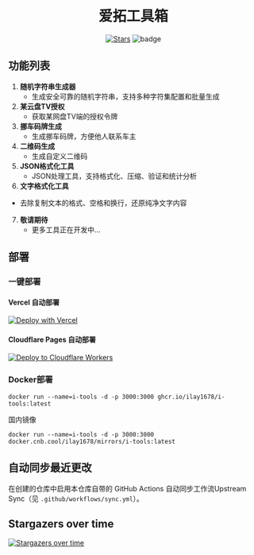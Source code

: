 <h1 align="center">爱拓工具箱</h1>

<div align="center">

[![Stars](https://img.shields.io/github/stars/iLay1678/i-tools?style=flat)](https://github.com/iLay1678/i-tools)
![badge](https://cnb.cool/ilay1678/i-tools/-/badge/git/latest/ci/status/tag_push)

</div>



## 功能列表
1. **随机字符串生成器**
   - 生成安全可靠的随机字符串，支持多种字符集配置和批量生成
2. **某云盘TV授权**
   - 获取某网盘TV端的授权令牌
3. **挪车码牌生成**
   - 生成挪车码牌，方便他人联系车主
4. **二维码生成**
   - 生成自定义二维码
5. **JSON格式化工具**
   - JSON处理工具，支持格式化、压缩、验证和统计分析
6. **文字格式化工具**
- 去除复制文本的格式、空格和换行，还原纯净文字内容
7. **敬请期待**
   - 更多工具正在开发中...

## 部署

### 一键部署

#### Vercel 自动部署

<a href="https://vercel.com/new/clone?repository-url=https://github.com/iLay1678/i-tools" target="_blank">
  <img src="https://vercel.com/button" alt="Deploy with Vercel" />
</a>

#### Cloudflare Pages 自动部署

<a href="https://dash.cloudflare.com/?to=/:account/workers-and-pages/create/deploy-to-workers&repository=https://github.com/iLay1678/i-tools" target="_blank">
  <img src="https://deploy.workers.cloudflare.com/button" alt="Deploy to Cloudflare Workers" />
</a>




### Docker部署
```
docker run --name=i-tools -d -p 3000:3000 ghcr.io/ilay1678/i-tools:latest 
```
国内镜像
```
docker run --name=i-tools -d -p 3000:3000 docker.cnb.cool/ilay1678/mirrors/i-tools:latest 
```

## 自动同步最近更改

在创建的仓库中启用本仓库自带的 GitHub Actions 自动同步工作流Upstream Sync（见 `.github/workflows/sync.yml`）。

## Stargazers over time
[![Stargazers over time](https://starchart.cc/iLay1678/i-tools.svg?variant=adaptive)](https://starchart.cc/iLay1678/i-tools)